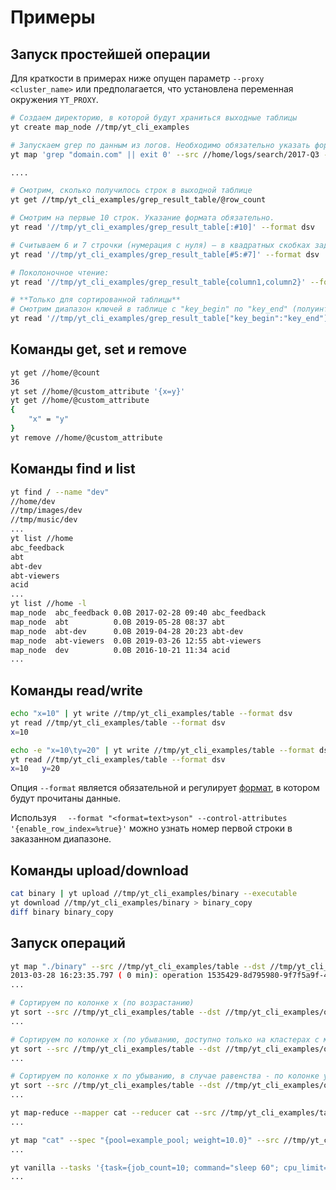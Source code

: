 # Примеры

## Запуск простейшей операции

Для краткости в примерах ниже опущен параметр ```--proxy <cluster_name>``` или предполагается, что установлена переменная окружения ```YT_PROXY```.

```bash
# Создаем директорию, в которой будут храниться выходные таблицы
yt create map_node //tmp/yt_cli_examples

# Запускаем grep по данным из логов. Необходимо обязательно указать формат, в котором данные поступят на вход операции.
yt map 'grep "domain.com" || exit 0' --src //home/logs/search/2017-Q3 --dst //tmp/yt_cli_examples/grep_result_table --format dsv

....

# Смотрим, сколько получилось строк в выходной таблице
yt get //tmp/yt_cli_examples/grep_result_table/@row_count

# Смотрим на первые 10 строк. Указание формата обязательно.
yt read '//tmp/yt_cli_examples/grep_result_table[:#10]' --format dsv

# Считываем 6 и 7 строчки (нумерация с нуля) — в квадратных скобках задаётся полуинтервал, включающий левую границу и не включающий правую
yt read '//tmp/yt_cli_examples/grep_result_table[#5:#7]' --format dsv

# Поколоночное чтение:
yt read '//tmp/yt_cli_examples/grep_result_table{column1,column2}' --format dsv

# **Только для сортированной таблицы**
# Смотрим диапазон ключей в таблице c "key_begin" по "key_end" (полуинтервал, включающий левую границу и не включающий правую).
yt read '//tmp/yt_cli_examples/grep_result_table["key_begin":"key_end"]' --format dsv
```

## Команды get, set и remove

```bash
yt get //home/@count
36
yt set //home/@custom_attribute '{x=y}'
yt get //home/@custom_attribute
{
    "x" = "y"
}
yt remove //home/@custom_attribute
```

## Команды find и list

```bash
yt find / --name "dev"
//home/dev
//tmp/images/dev
//tmp/music/dev
...
yt list //home
abc_feedback
abt
abt-dev
abt-viewers
acid
...
yt list //home -l
map_node  abc_feedback 0.0B 2017-02-28 09:40 abc_feedback
map_node  abt          0.0B 2019-05-28 08:37 abt
map_node  abt-dev      0.0B 2019-04-28 20:23 abt-dev
map_node  abt-viewers  0.0B 2019-03-26 12:55 abt-viewers
map_node  dev          0.0B 2016-10-21 11:34 acid
...
```

## Команды read/write

```bash
echo "x=10" | yt write //tmp/yt_cli_examples/table --format dsv
yt read //tmp/yt_cli_examples/table --format dsv
x=10
```

```bash
echo -e "x=10\ty=20" | yt write //tmp/yt_cli_examples/table --format dsv
yt read //tmp/yt_cli_examples/table --format dsv
x=10   y=20
```

Опция `--format` является обязательной и регулирует [формат](../../../user-guide/storage/formats.md), в котором будут прочитаны данные.

Используя `  --format "<format=text>yson" --control-attributes '{enable_row_index=%true}'` можно узнать номер первой строки в заказанном диапазоне.

## Команды upload/download

```bash
cat binary | yt upload //tmp/yt_cli_examples/binary --executable
yt download //tmp/yt_cli_examples/binary > binary_copy
diff binary binary_copy
```

## Запуск операций

```bash
yt map "./binary" --src //tmp/yt_cli_examples/table --dst //tmp/yt_cli_examples/output --format dsv --local-file binary
2013-03-28 16:23:35.797 ( 0 min): operation 1535429-8d795980-9f7f5a9f-44bec919 initializing
...

# Сортируем по колонке x (по возрастанию)
yt sort --src //tmp/yt_cli_examples/table --dst //tmp/yt_cli_examples/output --sort-by "x"
...

# Сортируем по колонке x (по убыванию, доступно только на кластерах с мастерами версии 21.2+)
yt sort --src //tmp/yt_cli_examples/table --dst //tmp/yt_cli_examples/output --sort-by "{name=x; sort_order=descending;}"
...

# Сортируем по колонке x по убыванию, в случае равенства - по колонке y по возрастанию (сортировка по убыванию доступна только на кластерах с мастерами версии 21.2+)
yt sort --src //tmp/yt_cli_examples/table --dst //tmp/yt_cli_examples/output --sort-by "{name=x; sort_order=descending;}" --sort-by "y"
...

yt map-reduce --mapper cat --reducer cat --src //tmp/yt_cli_examples/table --dst //tmp/yt_cli_examples/output --format dsv --reduce-by "x"
...

yt map "cat" --spec "{pool=example_pool; weight=10.0}" --src //tmp/yt_cli_examples/table --dst //tmp/yt_cli_examples/output --format yson
...

yt vanilla --tasks '{task={job_count=10; command="sleep 60"; cpu_limit=2};}' --spec '{resource_limits={user_slots=2}}'
...
```


